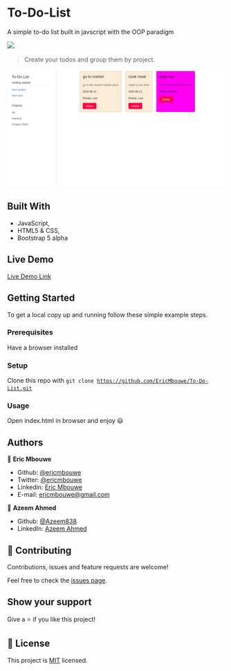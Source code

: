 # To-Do-List

A simple to-do list built in javscript with the OOP paradigm

![](https://img.shields.io/badge/Microverse-blueviolet)

> Create your todos and group them by project.

![screenshot](./src/todolist.png)

## Built With

- JavaScript,
- HTML5 & CSS,
- Bootstrap 5 alpha

## Live Demo

[Live Demo Link](https://rawcdn.githack.com/EricMbouwe/To-Do-List/306b3b1014a1c8ea092d771bc980e0625261411c/dist/index.html)

## Getting Started

To get a local copy up and running follow these simple example steps.

### Prerequisites

Have a browser installed

### Setup

Clone this repo with <code>git clone https://github.com/EricMbouwe/To-Do-List.git</code>

### Usage

Open index.html in browser and enjoy :smiley:

## Authors

:bust_in_silhouette: **Eric Mbouwe**

- Github: [@ericmbouwe](https://github.com/ericmbouwe)
- Twitter: [@ericmbouwe](https://twitter.com/ericmbouwe)
- Linkedin: [Eric Mbouwe](https://www.linkedin.com/in/ericmbouwe/)
- E-mail: ericmbouwe@gmail.com

:bust_in_silhouette: **Azeem Ahmed**

- Github: [@Azeem838](https://github.com/Azeem838)
- LinkedIn: [Azeem Ahmed](www.linkedin.com/in/azeemmahmed)

## 🤝 Contributing

Contributions, issues and feature requests are welcome!

Feel free to check the [issues page](https://github.com/EricMbouwe/To-Do-List/issues).

## Show your support

Give a ⭐️ if you like this project!

## 📝 License

This project is [MIT](lic.url) licensed.
